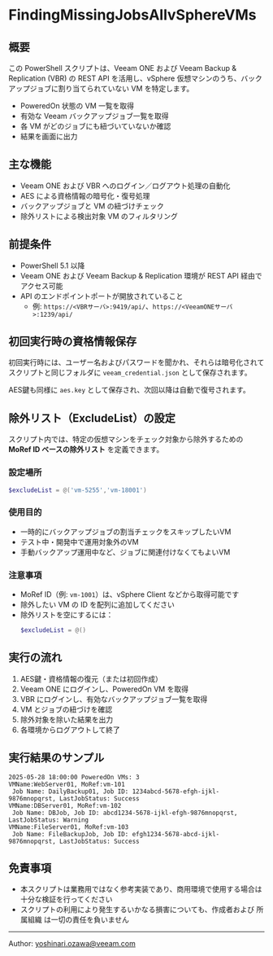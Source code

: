 
# FindingMissingJobsAllvSphereVMs

## 概要

この PowerShell スクリプトは、Veeam ONE および Veeam Backup & Replication (VBR) の REST API を活用し、vSphere 仮想マシンのうち、バックアップジョブに割り当てられていない VM を特定します。

- PoweredOn 状態の VM 一覧を取得
- 有効な Veeam バックアップジョブ一覧を取得
- 各 VM がどのジョブにも紐づいていないか確認
- 結果を画面に出力

## 主な機能

- Veeam ONE および VBR へのログイン／ログアウト処理の自動化
- AES による資格情報の暗号化・復号処理
- バックアップジョブと VM の紐づけチェック
- 除外リストによる検出対象 VM のフィルタリング

## 前提条件

- PowerShell 5.1 以降
- Veeam ONE および Veeam Backup & Replication 環境が REST API 経由でアクセス可能
- API のエンドポイントポートが開放されていること
  - 例: `https://<VBRサーバ>:9419/api/`、`https://<VeeamONEサーバ>:1239/api/`

## 初回実行時の資格情報保存

初回実行時には、ユーザー名およびパスワードを聞かれ、それらは暗号化されてスクリプトと同じフォルダに `veeam_credential.json` として保存されます。

AES鍵も同様に `aes.key` として保存され、次回以降は自動で復号されます。

## 除外リスト（ExcludeList）の設定

スクリプト内では、特定の仮想マシンをチェック対象から除外するための **MoRef ID ベースの除外リスト** を定義できます。

### 設定場所

```powershell
$excludeList = @('vm-5255','vm-18001')
```

### 使用目的

- 一時的にバックアップジョブの割当チェックをスキップしたいVM
- テスト中・開発中で運用対象外のVM
- 手動バックアップ運用中など、ジョブに関連付けなくてもよいVM

### 注意事項

- MoRef ID（例: `vm-1001`）は、vSphere Client などから取得可能です
- 除外したい VM の ID を配列に追加してください
- 除外リストを空にするには：
  ```powershell
  $excludeList = @()
  ```

## 実行の流れ

1. AES鍵・資格情報の復元（または初回作成）
2. Veeam ONE にログインし、PoweredOn VM を取得
3. VBR にログインし、有効なバックアップジョブ一覧を取得
4. VM とジョブの紐づけを確認
5. 除外対象を除いた結果を出力
6. 各環境からログアウトして終了

## 実行結果のサンプル

```text
2025-05-28 18:00:00 PoweredOn VMs: 3
VMName:WebServer01, MoRef:vm-101
 Job Name: DailyBackup01, Job ID: 1234abcd-5678-efgh-ijkl-9876mnopqrst, LastJobStatus: Success
VMName:DBServer01, MoRef:vm-102
 Job Name: DBJob, Job ID: abcd1234-5678-ijkl-efgh-9876mnopqrst, LastJobStatus: Warning
VMName:FileServer01, MoRef:vm-103
 Job Name: FileBackupJob, Job ID: efgh1234-5678-abcd-ijkl-9876mnopqrst, LastJobStatus: Success
```

## 免責事項

- 本スクリプトは業務用ではなく参考実装であり、商用環境で使用する場合は十分な検証を行ってください
- スクリプトの利用により発生するいかなる損害についても、作成者および 所属組織 は一切の責任を負いません

---

Author: yoshinari.ozawa@veeam.com
